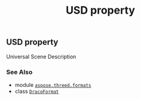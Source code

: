 ﻿---
title: USD property
second_title: Aspose.3D for Python via .NET API References
description: 
type: docs
weight: 490
url: /python-net/aspose.threed.formats/dracoformat/usd/
is_root: false
---

## USD property


Universal Scene Description

### See Also
* module [`aspose.threed.formats`](../../)
* class [`DracoFormat`](/3d/python-net/aspose.threed.formats/dracoformat)
